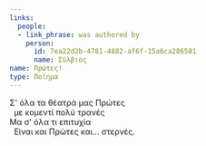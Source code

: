 ```yaml
---
links:
  people:
  - link_phrase: was authored by
    person:
      id: 7ea22d2b-4781-4882-af6f-15a6ca286501
      name: Σύλβιος
name: Πρώτες!
type: Ποίημα
---
```


<p>Σ' όλα τα θέατρά μας Πρώτες<br>
&nbsp;&nbsp;με κομεντί πολύ τρανές<br>
Μα σ' όλα τι επιτυχία<br>
&nbsp;&nbsp;Είναι και Πρώτες και... στερνές.</p>

